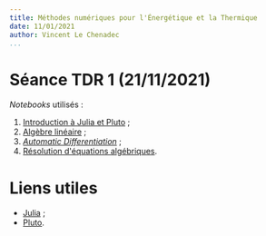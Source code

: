 ```yaml
---
title: Méthodes numériques pour l'Énergétique et la Thermique
date: 11/01/2021
author: Vincent Le Chenadec
...
```


# Séance TDR 1 (21/11/2021)

*Notebooks* utilisés :

1. [Introduction à Julia et Pluto](notebook/intro.html) ;
1. [Algèbre linéaire](notebook/linalg.html) ;
1. [*Automatic Differentiation*](notebook/ad.html) ;
1. [Résolution d'équations algébriques](notebook/algebraic.html).

# Liens utiles

* [Julia](https://julialang.org/) ;
* [Pluto](https://github.com/fonsp/Pluto.jl).

